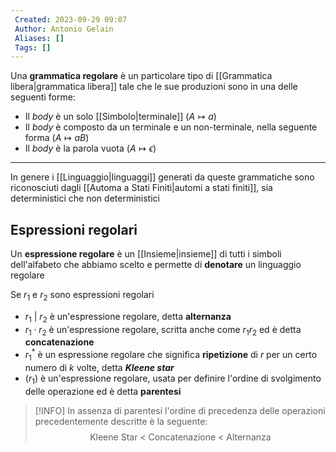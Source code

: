 ```yaml
---
 Created: 2023-09-29 09:07
 Author: Antonio Gelain
 Aliases: []
 Tags: []
---
```


Una **grammatica regolare** è un particolare tipo di [[Grammatica libera|grammatica libera]] tale che le sue produzioni sono in una delle seguenti forme:
- Il *body* è un solo [[Simbolo|terminale]] ($A \mapsto a$)
- Il *body* è composto da un terminale e un non-terminale, nella seguente forma ($A \mapsto aB$)
- Il *body* è la parola vuota ($A \mapsto \epsilon$)

---

In genere i [[Linguaggio|linguaggi]] generati da queste grammatiche sono riconosciuti dagli [[Automa a Stati Finiti|automi a stati finiti]], sia deterministici che non deterministici

## Espressioni regolari

Un **espressione regolare** è un [[Insieme|insieme]] di tutti i simboli dell'alfabeto che abbiamo scelto e permette di **denotare** un linguaggio regolare

Se $r_{1}$ e $r_{2}$ sono espressioni regolari
- $r_{1}\ |\ r_{2}$ è un'espressione regolare, detta **alternanza**
- $r_{1} \cdot r_{2}$ è un'espressione regolare, scritta anche come $r_{1} r_{2}$ ed è detta **concatenazione**
- $r_{1}^{*}$ è un espressione regolare che significa **ripetizione** di $r$ per un certo numero di $k$ volte, detta ***Kleene star***
- $(r_{1})$ è un'espressione regolare, usata per definire l'ordine di svolgimento delle operazione ed è detta **parentesi**

>[!INFO] In assenza di parentesi l'ordine di precedenza delle operazioni precedentemente descritte è la seguente:
> $$\text{Kleene Star < Concatenazione < Alternanza}$$